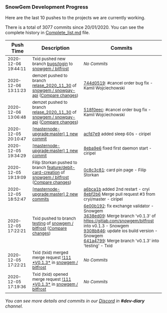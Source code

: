 
### SnowGem Development Progress

Here are the last 10 pushes to the projects we are currently working.

There is a total of 3077 commits since 20/01/2020. You can see the complete history in
 [Complete_list.md](Complete_list.md) file.

| Push Time | Description | Commits |
| --- | --- | --- |
| <sub>2020-12-06 19:44:11</sub> | <sub>Txid pushed new branch [bugs/login](https://gitlab.com/snowgem/bitfrost/commits/bugs/login) to [snowgem / bitfrost](https://gitlab.com/snowgem/bitfrost)</sub> | <sub>_No Commits_</sub> |
| <sub>2020-12-06 13:11:23</sub> | <sub>demzet pushed to branch [relase\_2020\_11\_30](https://gitlab.com/snowgem/snowpay-api/commits/relase_2020_11_30) of [snowgem / snowpay\-api](https://gitlab.com/snowgem/snowpay-api) ([Compare changes](https://gitlab.com/snowgem/snowpay-api/compare/518f0eec3757e25ead3fa9c539d3a34f074fc866...744d0519e97f47c5ab3b7b89e3b2300c664e7e65))</sub> | <sub>[744d0519](https://gitlab.com/snowgem/snowpay-api/-/commit/744d0519e97f47c5ab3b7b89e3b2300c664e7e65): #cancel order bug fix - Kamil Wojciechowski</sub> |
| <sub>2020-12-06 13:06:48</sub> | <sub>demzet pushed to branch [relase\_2020\_11\_30](https://gitlab.com/snowgem/snowpay-api/commits/relase_2020_11_30) of [snowgem / snowpay\-api](https://gitlab.com/snowgem/snowpay-api) ([Compare changes](https://gitlab.com/snowgem/snowpay-api/compare/24843a9e86a877bb27444e9f19debe089e0282e2...518f0eec3757e25ead3fa9c539d3a34f074fc866))</sub> | <sub>[518f0eec](https://gitlab.com/snowgem/snowpay-api/-/commit/518f0eec3757e25ead3fa9c539d3a34f074fc866): #cancel order bug fix - Kamil Wojciechowski</sub> |
| <sub>2020-12-05 20:10:47</sub> | <sub>[[masternode-upgrade:master] 1 new commit](https://github.com/TENTOfficial/masternode-upgrade/commit/acfd7e9b6663e174ec019116145d2d34003da56a)</sub> | <sub>[acfd7e9](https://github.com/TENTOfficial/masternode-upgrade/commit/acfd7e9b6663e174ec019116145d2d34003da56a) added sleep 60s - ciripel</sub> |
| <sub>2020-12-05 19:34:29</sub> | <sub>[[masternode-upgrade:master] 1 new commit](https://github.com/TENTOfficial/masternode-upgrade/commit/8eba9e6f5672debb51641328d3152ff2ea91a7c8)</sub> | <sub>[8eba9e6](https://github.com/TENTOfficial/masternode-upgrade/commit/8eba9e6f5672debb51641328d3152ff2ea91a7c8) fixed first daemon start - ciripel</sub> |
| <sub>2020-12-05 19:19:09</sub> | <sub>Filip Storkan pushed to branch [feature/debit\-card\-creation](https://gitlab.com/snowgem/bitfrost/commits/feature/debit-card-creation) of [snowgem / bitfrost](https://gitlab.com/snowgem/bitfrost) ([Compare changes](https://gitlab.com/snowgem/bitfrost/compare/24f5f01151fa054495a31b2f718bf3a5990fb029...0c8c3c819f0a52e8986948a51512575b92f8cd28))</sub> | <sub>[0c8c3c81](https://gitlab.com/snowgem/bitfrost/-/commit/0c8c3c819f0a52e8986948a51512575b92f8cd28): card pin page - Filip Storkan</sub> |
| <sub>2020-12-05 18:52:47</sub> | <sub>[[masternode-upgrade:master] 2 new commits](https://github.com/TENTOfficial/masternode-upgrade/compare/230e929bf037...8ebf2b644079)</sub> | <sub>[a6bca1b](https://github.com/TENTOfficial/masternode-upgrade/commit/a6bca1be353497f8df88a37fe34621a596d66acf) added 2nd restart - cryi<br>[8ebf2b6](https://github.com/TENTOfficial/masternode-upgrade/commit/8ebf2b6440791f4573605856f327478fef0b3da7) Merge pull request #3 from cryi/master - ciripel</sub> |
| <sub>2020-12-05 17:22:21</sub> | <sub>Txid pushed to branch [testing](https://gitlab.com/snowgem/bitfrost/commits/testing) of [snowgem / bitfrost](https://gitlab.com/snowgem/bitfrost) ([Compare changes](https://gitlab.com/snowgem/bitfrost/compare/b894f3fe4b5334edad64ff1193fef075b047ae15...641a479905c50ae84ace64ebf8eb3ab1ad9e8bdc))</sub> | <sub>[6e00b192](https://gitlab.com/snowgem/bitfrost/-/commit/6e00b1926db943e17232afaddd00f4df4b23d329): fix exchange validator - Snowgem<br>[3638ed09](https://gitlab.com/snowgem/bitfrost/-/commit/3638ed098a4f0f619765bca39e23210d4e1dbe1d): Merge branch 'v0.1.3' of https://gitlab.com/snowgem/bitfrost into v0.1.3 - Snowgem<br>[9308b846](https://gitlab.com/snowgem/bitfrost/-/commit/9308b8467d9b0683b49ee36a632861ab694e06b8): update ios build version - Snowgem<br>[641a4799](https://gitlab.com/snowgem/bitfrost/-/commit/641a479905c50ae84ace64ebf8eb3ab1ad9e8bdc): Merge branch 'v0.1.3' into 'testing' - Txid</sub> |
| <sub>2020-12-05 17:22:21</sub> | <sub>Txid (txid) merged merge request [\!111 \*V0\.1\.3\*](https://gitlab.com/snowgem/bitfrost/-/merge_requests/111) in [snowgem / bitfrost](https://gitlab.com/snowgem/bitfrost)</sub> | <sub>_No Commits_</sub> |
| <sub>2020-12-05 17:19:36</sub> | <sub>Txid (txid) opened merge request [\!111 \*V0\.1\.3\*](https://gitlab.com/snowgem/bitfrost/-/merge_requests/111) in [snowgem / bitfrost](https://gitlab.com/snowgem/bitfrost)</sub> | <sub>_No Commits_</sub> |

_You can see more details and commits in our [Discord](https://discord.gg/zumGnbg) in **#dev-diary** channel._
